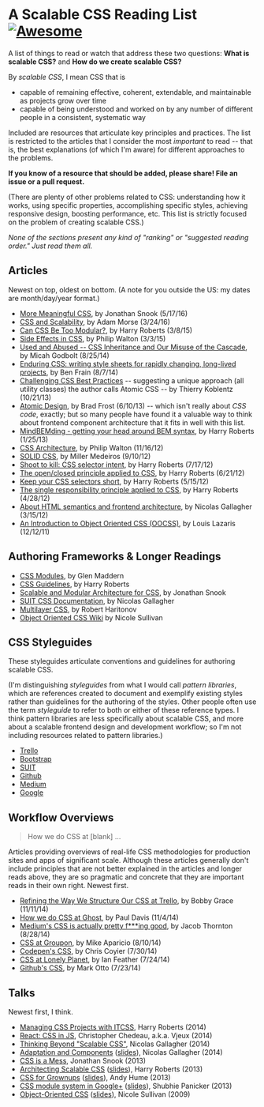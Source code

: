 # A Scalable CSS Reading List [![Awesome](https://cdn.rawgit.com/sindresorhus/awesome/d7305f38d29fed78fa85652e3a63e154dd8e8829/media/badge.svg)](https://github.com/sindresorhus/awesome)

A list of things to read or watch that address these two questions: **What is scalable CSS?** and **How do we create scalable CSS?**

By *scalable CSS*, I mean CSS that is
- capable of remaining effective, coherent, extendable, and maintainable as projects grow over time
- capable of being understood and worked on by any number of different people in a consistent, systematic way

Included are resources that articulate key principles and practices. The list is restricted to the articles that I consider the most *important* to read -- that is, the best explanations (of which I'm aware) for different approaches to the problems.

**If you know of a resource that should be added, please share! File an issue or a pull request.**

(There are plenty of other problems related to CSS: understanding how it works, using specific properties, accomplishing specific styles, achieving responsive design, boosting performance, etc. This list is strictly focused on the problem of creating scalable CSS.)

*None of the sections present any kind of "ranking" or "suggested reading order." Just read them all.*

## Articles

Newest on top, oldest on bottom. (A note for you outside the US: my dates are month/day/year format.)

- [More Meaningful CSS](http://snook.ca/archives/html_and_css/more-meaningful-css), by Jonathan Snook (5/17/16)
- [CSS and Scalability](http://mrmrs.io/writing/2016/03/24/scalable-css/), by Adam Morse (3/24/16)
- [Can CSS Be Too Modular?](http://csswizardry.com/2015/03/can-css-be-too-modular/), by Harry Roberts (3/8/15)
- [Side Effects in CSS](http://philipwalton.com/articles/side-effects-in-css/), by Philip Walton (3/3/15)
- [Used and Abused -- CSS Inheritance and Our Misuse of the Cascade](http://www.phase2technology.com/blog/used-and-abused-css-inheritance-and-our-misuse-of-the-cascade/?utm_source=CSS-Weekly&utm_campaign=Issue-127&utm_medium=RSS), by Micah Godbolt (8/25/14)
- [Enduring CSS: writing style sheets for rapidly changing, long-lived projects](http://benfrain.com/enduring-css-writing-style-sheets-rapidly-changing-long-lived-projects), by Ben Frain (8/7/14)
- [Challenging CSS Best Practices](http://www.smashingmagazine.com/2013/10/21/challenging-css-best-practices-atomic-approach/) -- suggesting a unique approach (all utility classes) the author calls Atomic CSS -- by Thierry Koblentz (10/21/13)
- [Atomic Design](http://bradfrostweb.com/blog/post/atomic-web-design/), by Brad Frost (6/10/13) -- which isn't really about *CSS code*, exactly; but so many people have found it a valuable way to think about frontend component architecture that it fits in well with this list.
- [MindBEMding - getting your head around BEM syntax](http://csswizardry.com/2013/01/mindbemding-getting-your-head-round-bem-syntax/), by Harry Roberts (1/25/13)
- [CSS Architecture](http://philipwalton.com/articles/css-architecture/), by Philip Walton (11/16/12)
- [SOLID CSS](http://blog.millermedeiros.com/solid-css/), by Miller Medeiros (9/10/12)
- [Shoot to kill: CSS selector intent](http://csswizardry.com/2012/07/shoot-to-kill-css-selector-intent/), by Harry Roberts (7/17/12)
- [The open/closed principle applied to CSS](http://csswizardry.com/2012/06/the-open-closed-principle-applied-to-css/), by Harry Roberts (6/21/12)
- [Keep your CSS selectors short](http://csswizardry.com/2012/05/keep-your-css-selectors-short/), by Harry Roberts (5/15/12)
- [The single responsibility principle applied to CSS](http://csswizardry.com/2012/04/the-single-responsibility-principle-applied-to-css/), by Harry Roberts (4/28/12)
- [About HTML semantics and frontend architecture](http://nicolasgallagher.com/about-html-semantics-front-end-architecture/), by Nicolas Gallagher (3/15/12)
- [An Introduction to Object Oriented CSS (OOCSS)](http://www.smashingmagazine.com/2011/12/12/an-introduction-to-object-oriented-css-oocss/), by Louis Lazaris (12/12/11)

## Authoring Frameworks & Longer Readings

- [CSS Modules](http://glenmaddern.com/articles/css-modules), by Glen Maddern
- [CSS Guidelines](http://cssguidelin.es/), by Harry Roberts
- [Scalable and Modular Architecture for CSS](https://smacss.com/), by Jonathan Snook
- [SUIT CSS Documentation](https://github.com/suitcss/suit/blob/master/doc/README.md), by Nicolas Gallagher
- [Multilayer CSS](http://operatino.github.io/MCSS/en/), by Robert Haritonov
- [Object Oriented CSS Wiki](https://github.com/stubbornella/oocss/wiki) by Nicole Sullivan

## CSS Styleguides

These styleguides articulate conventions and guidelines for authoring scalable CSS.

(I'm distinguishing *styleguides* from what I would call *pattern libraries*, which are references created to document and exemplify existing styles rather than guidelines for the authoring of the styles. Other people often use the term *styleguide* to refer to both or either of these reference types. I think pattern libraries are less specifically about scalable CSS, and more about a scalable frontend design and development workflow; so I'm not including resources related to pattern libraries.)

- [Trello](https://gist.github.com/bobbygrace/9e961e8982f42eb91b80)
- [Bootstrap](http://mdo.github.io/code-guide/#css)
- [SUIT](https://github.com/suitcss/suit/blob/master/doc/STYLE.md#4-css)
- [Github](https://github.com/styleguide/css)
- [Medium](https://gist.github.com/fat/a47b882eb5f84293c4ed)
- [Google](http://google-styleguide.googlecode.com/svn/trunk/htmlcssguide.xml#CSS_Style_Rules)

## Workflow Overviews

> How we do CSS at [blank] ...

Articles providing overviews of real-life CSS methodologies for production sites and apps of significant scale. Although these articles generally don't include principles that are not better explained in the articles and longer reads above, they are so pragmatic and concrete that they are important reads in their own right. Newest first.

- [Refining the Way We Structure Our CSS at Trello](http://blog.trello.com/refining-the-way-we-structure-our-css-at-trello/), by Bobby Grace (11/11/14)
- [How we do CSS at Ghost](http://dev.ghost.org/css-at-ghost), by Paul Davis (11/4/14)
- [Medium's CSS is actually pretty f\*\*\*ing good](https://medium.com/@fat/mediums-css-is-actually-pretty-fucking-good-b8e2a6c78b06), by Jacob Thornton (8/28/14)
- [CSS at Groupon](http://mikeaparicio.com/2014/08/10/css-at-groupon/), by Mike Aparicio (8/10/14)
- [Codepen's CSS](http://codepen.io/chriscoyier/blog/codepens-css), by Chris Coyier (7/30/14)
- [CSS at Lonely Planet](http://ianfeather.co.uk/css-at-lonely-planet/), by Ian Feather (7/24/14)
- [Github's CSS](http://markdotto.com/2014/07/23/githubs-css/), by Mark Otto (7/23/14)


## Talks

Newest first, I think.

- [Managing CSS Projects with ITCSS](https://speakerdeck.com/dafed/managing-css-projects-with-itcss), Harry Roberts (2014)
- [React: CSS in JS](http://blog.vjeux.com/2014/javascript/react-css-in-js-nationjs.html), Christopher Chedeau, a.k.a. Vjeux (2014)
- [Thinking Beyond "Scalable CSS"](http://www.thedotpost.com/2014/11/nicolas-gallagher-thinking-beyond-scalable-css), Nicolas Gallagher (2014)
- [Adaptation and Components](https://www.youtube.com/watch?v=m0oMHG6ZXvo) ([slides](https://speakerdeck.com/necolas/adaptation-and-components)), Nicolas Gallagher (2014)
- [CSS is a Mess](https://www.youtube.com/watch?v=C4z_9F6nfS8), Jonathan Snook (2013)
- [Architecting Scalable CSS](http://vimeo.com/67544231) ([slides](https://speakerdeck.com/csswizardry/architecting-scalable-css)), Harry Roberts (2013)
- [CSS for Grownups](https://www.youtube.com/watch?v=ZpFdyfs03Ug) ([slides](https://speakerdeck.com/andyhume/css-for-grown-ups-maturing-best-practises-sxsw-2012)), Andy Hume (2013)
- [CSS module system in Google+](https://github.com/davidtheclark/scalable-css-reading-list/issues/3) ([slides](https://docs.google.com/presentation/d/1_LpRI2_grOgTKyqodgg8yWGDhStgZHxnvjFOTJ6Jb3g/edit#slide=id.p)), Shubhie Panicker (2013)
- [Object-Oriented CSS](https://www.youtube.com/watch?v=BjAdHyA9nIY) ([slides](http://www.slideshare.net/stubbornella/object-oriented-css)), Nicole Sullivan (2009)

